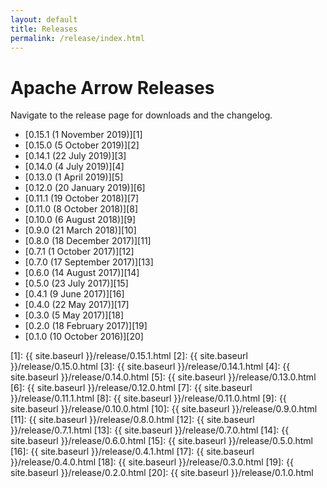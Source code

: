 ```yaml
---
layout: default
title: Releases
permalink: /release/index.html
---
```

<!--
{% comment %}
Licensed to the Apache Software Foundation (ASF) under one or more
contributor license agreements.  See the NOTICE file distributed with
this work for additional information regarding copyright ownership.
The ASF licenses this file to you under the Apache License, Version 2.0
(the "License"); you may not use this file except in compliance with
the License.  You may obtain a copy of the License at

http://www.apache.org/licenses/LICENSE-2.0

Unless required by applicable law or agreed to in writing, software
distributed under the License is distributed on an "AS IS" BASIS,
WITHOUT WARRANTIES OR CONDITIONS OF ANY KIND, either express or implied.
See the License for the specific language governing permissions and
limitations under the License.
{% endcomment %}
-->

# Apache Arrow Releases

Navigate to the release page for downloads and the changelog.

* [0.15.1 (1 November 2019)][1]
* [0.15.0 (5 October 2019)][2]
* [0.14.1 (22 July 2019)][3]
* [0.14.0 (4 July 2019)][4]
* [0.13.0 (1 April 2019)][5]
* [0.12.0 (20 January 2019)][6]
* [0.11.1 (19 October 2018)][7]
* [0.11.0 (8 October 2018)][8]
* [0.10.0 (6 August 2018)][9]
* [0.9.0 (21 March 2018)][10]
* [0.8.0 (18 December 2017)][11]
* [0.7.1 (1 October 2017)][12]
* [0.7.0 (17 September 2017)][13]
* [0.6.0 (14 August 2017)][14]
* [0.5.0 (23 July 2017)][15]
* [0.4.1 (9 June 2017)][16]
* [0.4.0 (22 May 2017)][17]
* [0.3.0 (5 May 2017)][18]
* [0.2.0 (18 February 2017)][19]
* [0.1.0 (10 October 2016)][20]

[1]: {{ site.baseurl }}/release/0.15.1.html
[2]: {{ site.baseurl }}/release/0.15.0.html
[3]: {{ site.baseurl }}/release/0.14.1.html
[4]: {{ site.baseurl }}/release/0.14.0.html
[5]: {{ site.baseurl }}/release/0.13.0.html
[6]: {{ site.baseurl }}/release/0.12.0.html
[7]: {{ site.baseurl }}/release/0.11.1.html
[8]: {{ site.baseurl }}/release/0.11.0.html
[9]: {{ site.baseurl }}/release/0.10.0.html
[10]: {{ site.baseurl }}/release/0.9.0.html
[11]: {{ site.baseurl }}/release/0.8.0.html
[12]: {{ site.baseurl }}/release/0.7.1.html
[13]: {{ site.baseurl }}/release/0.7.0.html
[14]: {{ site.baseurl }}/release/0.6.0.html
[15]: {{ site.baseurl }}/release/0.5.0.html
[16]: {{ site.baseurl }}/release/0.4.1.html
[17]: {{ site.baseurl }}/release/0.4.0.html
[18]: {{ site.baseurl }}/release/0.3.0.html
[19]: {{ site.baseurl }}/release/0.2.0.html
[20]: {{ site.baseurl }}/release/0.1.0.html

